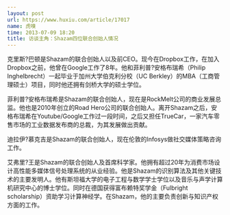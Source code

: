 ```yaml
---
layout: post
url: https://www.huxiu.com/article/17017
name: 虎嗅
time: 2013-07-09 18:20
title: 访谈主角：Shazam四位联合创始人情况
---
```

克里斯?巴顿是Shazam的联合创始人以及前CEO。现今在Dropbox工作，在加入Dropbox之前，他曾在Google工作了8年。他和菲利普?安格布瑞希（Philip Inghelbrecht）一起毕业于加州大学伯克利分校（UC Berkley）的MBA（工商管理硕士）项目，同时他还拥有剑桥大学的硕士学位。

菲利普?安格布瑞希是Shazam的联合创始人，现在是RockMelt公司的商业发展总监。他也是2010年创立的Road Hero公司的联合创始人。离开Shazam之后，安格布瑞希在Youtube/Google工作过一段时间，之后又担任TrueCar，一家汽车零售市场的工业数据发布商的总裁，为其发展做出贡献。

迪拉伊?慕克吉是Shazam的联合创始人，现在伦敦的Infosys做社交媒体策略咨询工作。

艾弗里?王是Shazam的联合创始人及首席科学家。他拥有超过20年为消费市场设计高性能多媒体信号处理系统的从业经验。他是Shazam的识别算法及其他关键技术的主要发明人。他有斯坦福大学的电子工程与数学学士学位以及音乐与声学计算机研究中心的博士学位。同时在德国获得富布赖特奖学金（Fulbright scholarship）资助学习计算神经学。在Shazam，他的主要负责创新与知识产权方面的工作。

